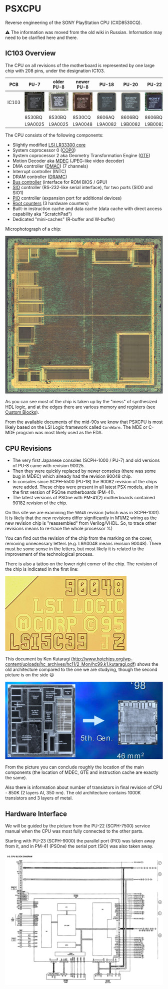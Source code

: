 # PSXCPU

Reverse engineering of the SONY PlayStation CPU (CXD8530CQ).

:warning: The information was moved from the old wiki in Russian. Information may need to be clarified here and there.

## IC103 Overview

The CPU on all revisions of the motherboard is represented by one large chip with 208 pins, under the designation IC103.

|PCB|PU-7|older PU-8|newer PU-8|PU-18|PU-20|PU-22|PU-23|PM-41|PM-41(2)|
|---|---|---|---|---|---|---|---|---|---|
|IC103|![CXD8530BQ_package](/imgstore/CXD8530BQ_package.jpg)|![8530BQ_PU8_package](/imgstore/8530BQ_PU8_package.jpg)|![8530CQ_package](/imgstore/8530CQ_package.jpg)|![CXD8606AQ_package](/imgstore/CXD8606AQ_package.jpg)|![CXD8606BQ_package](/imgstore/CXD8606BQ_package.jpg)|![8606BQ_PU22_package](/imgstore/8606BQ_PU22_package.jpg)|![8606BQ_PU23_package](/imgstore/8606BQ_PU23_package.jpg)|![8606BQ_PM41_package](/imgstore/8606BQ_PM41_package.jpg)|![CXD8606CQ_package](/imgstore/CXD8606CQ_package.jpg)|
||8530BQ|8530BQ|8530CQ|8606AQ|8606BQ|8606BQ|8606BQ|8606BQ|8606CQ|
||L9A0025|L9A0025|L9A0048|L9A0082|L9B0082|L9B0082|L9B0082|L9B0082|L9A0182|

The CPU consists of the following components:

- Slightly modified [LSI LR33300 core](core.md)
- System coprocessor 0 ([COP0](cop0.md))
- System coprocessor 2 aka Geometry Transformation Engine ([GTE](gte.md))
- Motion Decoder aka [MDEC](mdec.md) (JPEG-like video decoder)
- DMA controller ([DMAC](dmac.md)) (7 channels)
- Interrupt controller (INTC)
- DRAM controller ([DRAMC](dramc.md))
- [Bus controller](biu.md) (interface for ROM BIOS / GPU)
- [SIO](sio.md) controller (RS-232-like serial interface), for two ports (SIO0 and SIO1)
- [PIO](pio.md) controller (expansion port for additional devices)
- [Root counters](rcnt.md) (3 hardware counters)
- Built-in instruction cache and data cache (data cache with direct access capability aka "ScratchPad")
- Dedicated "mini-caches" (R-buffer and W-buffer)

Microphotograph of a chip:

![Cpu_overview](/imgstore/Cpu_overview.jpg)

As you can see most of the chip is taken up by the "mess" of synthesized HDL logic, and at the edges there are various memory and registers (see [Custom Blocks](custom.md)).

From the available documents of the mid-90s we know that PSXCPU is most likely based on the LSI Logic framework called `CoreWare`. The MDE or C-MDE program was most likely used as the EDA.

## CPU Revisions

- The very first Japanese consoles (SCPH-1000 / PU-7) and old versions of PU-8 came with revision 90025.
- Then they were quickly replaced by newer consoles (there was some bug in MDEC) which already had the revision 90048 chip.
- In consoles since SCPH-5500 (PU-18) the 90082 revision of the chips were added. These chips were present in all latest PSX models, also in the first version of PSOne motherboards (PM-41).
- The latest versions of PSOne with PM-41(2) motherboards contained 90182 revision of the chip.

On this site we are examining the `90048` revision (which was in SCPH-1001). It is likely that the new revisions differ significantly in M1/M2 wiring as the new revision chip is "reassembled" from Verilog/VHDL. So, to trace other revisions means to re-trace the whole processor %)

You can find out the revision of the chip from the marking on the cover, removing unnecessary letters (e.g. L9A0048 means revision 90048). There must be some sense in the letters, but most likely it is related to the improvement of the technological process.

There is also a tattoo on the lower right corner of the chip. The revision of the chip is indicated in the first line:

![cpurev_90048](/imgstore/cpurev_90048.jpg)

This document by Ken Kutaragi (http://www.hotchips.org/wp-content/uploads/hc_archives/hc11/2_Mon/hc99.k1.kutaragi.pdf) shows the old architecture compared to the one we are studying, though the second picture is on the side :smiley:

![old_silicon](/imgstore/old_silicon.jpg)

From the picture you can conclude roughly the location of the main components (the location of MDEC, GTE and instruction cache are exactly the same).

Also there is information about number of transistors in final revision of CPU - 850K (2 layers Al, 350 nm). The old architecture contains 1000K transistors and 3 layers of metal.

## Hardware Interface

We will be guided by the picture from the PU-22 (SCPH-7500) service manual when the CPU was most fully connected to the other parts.

Starting with PU-23 (SCPH-9000) the parallel port (PIO) was taken away from it, and in PM-41 (PSOne) the serial port (SIO) was also taken away.

![CPU_Block](/imgstore/CPU_Block.jpg)
